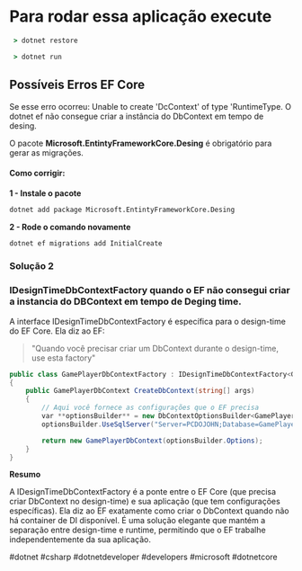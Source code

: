 
# Para rodar essa aplicação execute

```cmd
 > dotnet restore
```
```cmd
 > dotnet run
```

## Possíveis Erros EF Core


Se esse erro ocorreu: Unable to create 'DcContext' of type 'RuntimeType.
O dotnet ef não consegue criar a instância do DbContext em tempo de desing.


O pacote **Microsoft.EntintyFrameworkCore.Desing** é obrigatório para gerar as migrações.

#### Como corrigir:

**1 - Instale o pacote**

```sh
dotnet add package Microsoft.EntintyFrameworkCore.Desing
```

**2 - Rode o comando novamente**

```sh
dotnet ef migrations add InitialCreate
```

### Solução 2

### IDesignTimeDbContextFactory quando o EF não consegui criar a instancia do DBContext em tempo de Deging time. 

A interface IDesignTimeDbContextFactory<T> é específica para o design-time do EF Core. Ela diz ao EF:

> "Quando você precisar criar um DbContext durante o design-time, use esta factory"

```cs
public class GamePlayerDbContextFactory : IDesignTimeDbContextFactory<GamePlayerDbContext>
{
    public GamePlayerDbContext CreateDbContext(string[] args)
    {
        // Aqui você fornece as configurações que o EF precisa
        var **optionsBuilder** = new DbContextOptionsBuilder<GamePlayerDbContext>();
        optionsBuilder.UseSqlServer("Server=PCDOJOHN;Database=GamePlayer;...");

        return new GamePlayerDbContext(optionsBuilder.Options);
    }
}
```
**Resumo**

A IDesignTimeDbContextFactory é a ponte entre o EF Core (que precisa criar DbContext no design-time) e sua aplicação (que tem configurações específicas). Ela diz ao EF exatamente como criar o DbContext quando não há container de DI disponível.
É uma solução elegante que mantém a separação entre design-time e runtime, permitindo que o EF trabalhe independentemente da sua aplicação.

#dotnet #csharp #dotnetdeveloper #developers #microsoft  #dotnetcore 